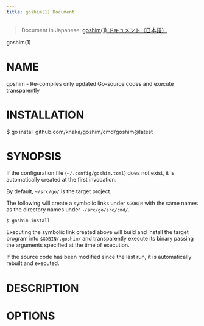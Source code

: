 ```yaml
---
title: goshim(1) Document
---
```


> Document in Japanese: <!-- mdpplink href=./README-ja.md -->[goshim(1) ドキュメント（日本語）](./README-ja.md)<!-- /mdpplink -->

goshim(1)

# NAME

<!--
goshim - ソースに変更があった Go プログラムだけを再コンパイルして実行するプログラム
-->

goshim - Re-compiles only updated Go-source codes and execute transparently

# INSTALLATION

  $ go install github.com/knaka/goshim/cmd/goshim@latest

# SYNOPSIS

<!-- 
設定ファイル（ `~/.config/goshim.toml` ）が存在しなければ、初回実行時に自動的に作成する。
-->

If the configuration file (`~/.config/goshim.toml`) does not exist, it is automatically created at the first invocation. 

<!-- 
デフォルトでは、 `~/src/go/` が対象プロジェクトになっている。
-->

By default, `~/src/go/` is the target project.

<!-- 
以下を実行すると、 `~/src/go/src/cmd/` 以下のディレクトリ名と同名のシンボリックリンクを `$GOBIN` 以下に作成する。
-->

The following will create a symbolic links under `$GOBIN` with the same names as the directory names under `~/src/go/src/cmd/`.

```
$ goshim install
```

<!--
上記で作成されたシンボリックリンクを実行すると、対象のプログラムをビルドして `$GOBIN/.goshim/` 以下にインストールし、実行の際に指定された引数を渡してそのバイナリを透過的に実行する。
-->

Executing the symbolic link created above will build and install the target program into `$GOBIN/.goshim/` and transparently execute its binary passing the arguments specified at the time of execution.

<!-- 
前回実行時以降にソースが修正されていた場合は、自動的に再ビルドして実行する。
-->

If the source code has been modified since the last run, it is automatically rebuilt and executed.

# DESCRIPTION

# OPTIONS
